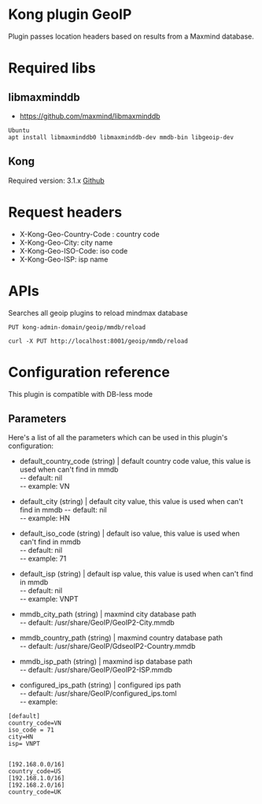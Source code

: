 # Kong plugin GeoIP
Plugin passes location headers based on results from a Maxmind database.

# Required libs
## libmaxminddb
* https://github.com/maxmind/libmaxminddb
```
Ubuntu
apt install libmaxminddb0 libmaxminddb-dev mmdb-bin libgeoip-dev
```
## Kong
Required version: 3.1.x  [Github](https://github.com/Kong/kong/tree/release/3.1.x)

# Request headers
- X-Kong-Geo-Country-Code : country code
- X-Kong-Geo-City: city name
- X-Kong-Geo-ISO-Code: iso code
- X-Kong-Geo-ISP: isp name

# APIs

Searches all geoip plugins to reload mindmax database
```
PUT kong-admin-domain/geoip/mmdb/reload

curl -X PUT http://localhost:8001/geoip/mmdb/reload
```

# Configuration reference
This plugin is compatible with DB-less mode
## Parameters
Here's a list of all the parameters which can be used in this plugin's configuration:
- default_country_code (string) | default country code value, this value is used when can't find in mmdb \
-- default: nil \
-- example: VN
- default_city (string) | default city value, this value is used when can't find in mmdb
-- default: nil \
-- example: HN
- default_iso_code (string) | default iso value, this value is used when can't find in mmdb \
-- default: nil \
-- example: 71
- default_isp (string) | default isp value, this value is used when can't find in mmdb \
-- default: nil \
-- example: VNPT
- mmdb_city_path (string) | maxmind city database path \
-- default: /usr/share/GeoIP/GeoIP2-City.mmdb
- mmdb_country_path (string) | maxmind country database path \
-- default: /usr/share/GeoIP/GdseoIP2-Country.mmdb
- mmdb_isp_path (string) | maxmind isp database path \
-- default: /usr/share/GeoIP/GeoIP2-ISP.mmdb

- configured_ips_path (string) | configured ips path \
-- default: /usr/share/GeoIP/configured_ips.toml \
-- example:
```
[default]
country_code=VN
iso_code = 71
city=HN
isp= VNPT


[192.168.0.0/16]
country_code=US
[192.168.1.0/16]
[192.168.2.0/16]
country_code=UK
```
